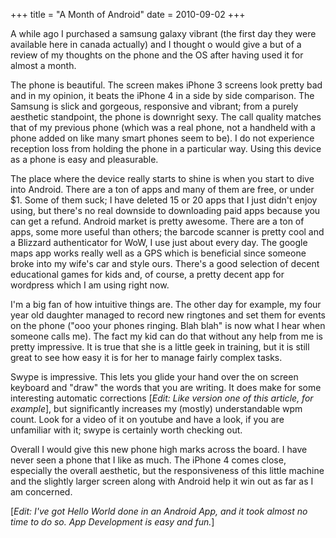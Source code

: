 +++
title = "A Month of Android"
date = 2010-09-02
+++

A while ago I purchased a samsung galaxy vibrant (the first day they were available here in canada actually) and I thought o would give a but of a review of my thoughts on the phone and the OS after having used it for almost a month.

The phone is beautiful. The screen makes iPhone 3 screens look pretty bad and in my opinion, it beats the iPhone 4 in a side by side comparison. The Samsung is slick and gorgeous, responsive and vibrant; from a purely aesthetic standpoint, the phone is downright sexy. The call quality matches that of my previous phone (which was a real phone, not a handheld with a phone added on like many smart phones seem to be). I do not experience reception loss from holding the phone in a particular way. Using this device as a phone is easy and pleasurable.

The place where the device really starts to shine is when you start to dive into Android. There are a ton of apps and many of them are free, or under $1. Some of them suck; I have deleted 15 or 20 apps that I just didn't enjoy using, but there's no real downside to downloading paid apps because you can get a refund. Android market is pretty awesome. There are a ton of apps, some more useful than others; the barcode scanner is pretty cool and a Blizzard authenticator for WoW, I use just about every day. The google maps app works really well as a GPS which is beneficial since someone broke into my wife's car and style ours. There's a good selection of decent educational games for kids and, of course, a pretty decent app for wordpress which I am using right now.

I'm a big fan of how intuitive things are. The other day for example, my four year old daughter managed to record new ringtones and set them for events on the phone ("ooo your phones ringing. Blah blah" is now what I hear when someone calls me). The fact my kid can do that without any help from me is pretty impressive. It is true that she is a little geek in training, but it is still great to see how easy it is for her to manage fairly complex tasks.

Swype is impressive. This lets you glide your hand over the on screen keyboard and "draw" the words that you are writing. It does make for some interesting automatic corrections \[_Edit: Like version one of this article, for example_\], but significantly increases my (mostly) understandable wpm count. Look for a video of it on youtube and have a look, if you are unfamiliar with it; swype is certainly worth checking out.

Overall I would give this new phone high marks across the board. I have never seen a phone that I like as much. The iPhone 4 comes close, especially the overall aesthetic, but the responsiveness of this little machine and the slightly larger screen along with Android help it win out as far as I am concerned.

\[_Edit: I've got Hello World done in an Android App, and it took almost no time to do so. App Development is easy and fun._\]
